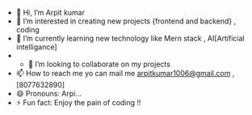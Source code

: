 - 👋 Hi, I’m Arpit kumar 
- 👀 I’m interested in creating new projects {frontend and backend} , coding 
- 🌱 I’m currently learning new technology like Mern stack , AI[Artificial intelligance]
- - 💞️ I’m looking to collaborate on my projects 
- 📫 How to reach me yo can mail me arpitkumar1006@gmail.com , [8077632890]
- 😄 Pronouns: Arpi...
- ⚡ Fun fact: Enjoy the pain of coding !! 

<!---
Arpit1606/Arpit1606 is a ✨ special ✨ repository because its `README.md` (this file) appears on your GitHub profile.
You can click the Preview link to take a look at your changes.
--->
